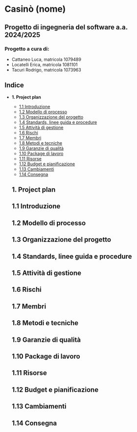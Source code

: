 # Casinò (nome)
## Progetto di ingegneria del software a.a. 2024/2025

### Progetto a cura di:
- Cattaneo Luca, matricola 1079489
- Locatelli Erica, matricola 1081101
- Tacuri Rodrigo, matricola 1073963


## Indice
- __1. Project plan__
  - [1.1 Introduzione](#11-introduzione)
  - [1.2 Modello di processo](#12-modello-di-processo)
  - [1.3 Organizzazione del progetto](13-organizzazione-del-progetto)
  - [1.4 Standards, linee guida e procedure](14-standard-linee-guida-e-procedure)
  - [1.5 Attività di gestione](15-attività-di-gestione)
  - [1.6 Rischi](16-rischi)
  - [1.7 Membri](17-membri)
  - [1.8 Metodi e tecniche](18-metodi-e-tecniche)
  - [1.9 Garanzie di qualità](19-garanzie-di-qualità)
  - [1.10 Package di lavoro](110-package-di-lavoro)
  - [1.11 Risorse](111-risorse)
  - [1.12 Budget e pianificazione](112-budget-e-pianificazione)
  - [1.13 Cambiamenti](113-cambiamenti)
  - [1.14 Consegna](114-consegna)


  ## 1. Project plan
  ## 1.1 Introduzione
  ## 1.2 Modello di processo
  ## 1.3 Organizzazione del progetto
  ## 1.4 Standards, linee guida e procedure
  ## 1.5 Attività di gestione
  ## 1.6 Rischi
  ## 1.7 Membri
  ## 1.8 Metodi e tecniche
  ## 1.9 Garanzie di qualità
  ## 1.10 Package di lavoro
  ## 1.11 Risorse
  ## 1.12 Budget e pianificazione
  ## 1.13 Cambiamenti
  ## 1.14 Consegna
